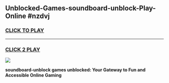 
## Unblocked-Games-soundboard-unblock-Play-Online #nzdvj
<h3>
<a href="https://news.freeplayer.one?title=soundboard-unblock&ref=3">CLICK TO PLAY</a></h3>
<hr>

<h3>
<a href="https://news.freeplayer.one?title=soundboard-unblock&ref=3">CLICK 2 PLAY</a>
  
</h3>

<a href="https://news.freeplayer.one?title=soundboard-unblock&ref=3"><img src="https://clearcache.store/games.png"></a>


**soundboard-unblock games unblocked: Your Gateway to Fun and Accessible Online Gaming**
